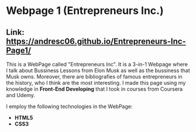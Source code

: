 # Webpage 1 (Entrepreneurs Inc.)

## Link: https://andresc06.github.io/Entrepreneurs-Inc-Page1/

This is a WebPage called "Entrepreneurs Inc". It is a 3-in-1 Webpage where I talk about Bussiness Lessons from Elon Musk as well as the bussiness that Musk owns. Moreover, there are bibliografies of famous entrepreneurs in the history, who I think are the most interesting. I made this page using my knowledge in **Front-End Developing** that I took in courses from Coursera and Udemy.

I employ the following technologies in the WebPage:

* **HTML5**
* **CSS3**
